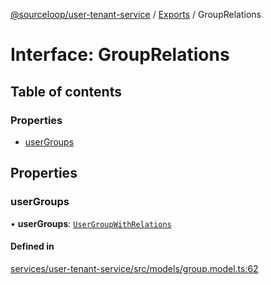[@sourceloop/user-tenant-service](../README.md) / [Exports](../modules.md) / GroupRelations

# Interface: GroupRelations

## Table of contents

### Properties

- [userGroups](GroupRelations.md#usergroups)

## Properties

### userGroups

• **userGroups**: [`UserGroupWithRelations`](../modules.md#usergroupwithrelations)

#### Defined in

[services/user-tenant-service/src/models/group.model.ts:62](https://github.com/sourcefuse/loopback4-microservice-catalog/blob/d35fdb3f0/services/user-tenant-service/src/models/group.model.ts#L62)
